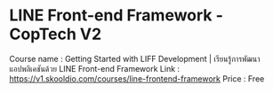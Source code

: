 # LINE Front-end Framework - CopTech V2
Course name : Getting Started with LIFF Development | เรียนรู้การพัฒนาแอปพลิเคชันด้วย LINE Front-end Framework
Link : https://v1.skooldio.com/courses/line-frontend-framework
Price : Free
